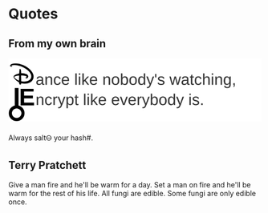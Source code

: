 # Quotes
## From my own brain
![](/quotes/d&e.svg)

Always salt&#128788; your hash#.


## Terry Pratchett
Give a man fire and he'll be warm for a day. Set a man on fire and he'll be warm for the rest of his life.
All fungi are edible. Some fungi are only edible once.
